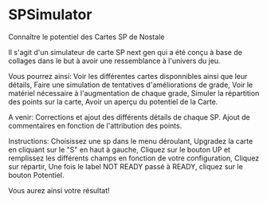 # SPSimulator
Connaître le potentiel des Cartes SP de Nostale

Il s'agit d'un simulateur de carte SP next gen qui a été conçu à base de collages dans le but à avoir une ressemblance à l'univers du jeu. 

Vous pourrez ainsi:
Voir les différentes cartes disponnibles ainsi que leur détails,
Faire une simulation de tentatives d'améliorations de grade,
Voir le matériel nécessaire à l'augmentation de chaque grade,
Simuler la répartition des points sur la carte,
Avoir un aperçu du potentiel de la Carte.

A venir:
Corrections et ajout des différents détails de chaque SP.
Ajout de commentaires en fonction de l'attribution des points.


Instructions:
Choisissez une sp dans le menu déroulant,
Upgradez la carte en cliquant sur le "S" en haut à gauche,
Cliquez sur le bouton UP et remplissez les différents champs en fonction de votre configuration,
Cliquez sur répartir,
Une fois le label NOT READY passé à READY, cliquez sur le bouton Potentiel.

Vous aurez ainsi votre résultat!
